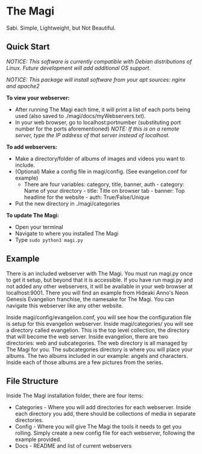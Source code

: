 **The Magi**
=========================================
Sabi. Simple, Lightweight, but Not Beautiful.


Quick Start
-------------------

_NOTICE: This software is currently compatible with Debian distributions of Linux. Future development will add additional OS support._

_NOTICE: This package will install software from your apt sources: nginx and apache2_

**To view your webserver:**
* After running The Magi each time, it will print a list of each ports being
          used (also saved to ./magi/docs/myWebservers.txt).
* In your web browser, go to localhost:portnumber (substituting port number
          for the ports aforementioned) _NOTE: If this is on a remote server, type
          the IP address of that server instead of localhost._

**To add webservers:**
* Make a directory/folder of albums of images and videos you want to include.
* (Optional) Make a config file in magi/config. (See evangelion.conf for example)
   - There are four variables: category, title, banner, auth
                        - category: Name of your directory
                        - title: Title on browser tab
                        - banner: Top headline for the website
                        - auth: True/False/Unique
* Put the new directory in ./magi/categories

**To update The Magi:**
* Open your terminal
* Navigate to where you installed The Magi
* Type `sudo python3 magi.py`


Example
-------------

There is an included webserver with The Magi.  You must run magi.py once to get it setup,
but beyond that it is accessible. If you have run magi.py and not added any other webservers,
it will be available in your web browser at localhost:9001.  There you will find an example
from Hideaki Anno's Neon Genesis Evangelion franchise, the namesake for The Magi.  You can
navigate this webserver like any other website.

Inside magi/config/evangelion.conf, you will see how the configuration file is setup for this
evangelion webserver.  Inside magi/categories/ you will see a directory called evangelion.
This is the top level collection, the directory that will become the web server.  Inside
evangelion, there are two directories: web and subcategories. The web directory is all managed
by The Magi for you. The subcategories directory is where you will place your albums. The two
albums included in our example: angels and characters.  Inside each of those albums are
a few pictures from the series.

File Structure
--------------------

Inside The Magi installation folder, there are four items:

* Categories - Where you will add directories for each webserver. Inside each directory you add,
                there should be collections of media in separate directories.
* Config - Where you will give The Magi the tools it needs to get you rolling. Simply create a new
            config file for each webserver, following the example provided.
* Docs - README and list of current webservers
